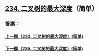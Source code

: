 ## [234. 二叉树的最大深度](https://leetcode-cn.com/problems/merge-two-sorted-lists/)（简单）





### 答案：



#### [上一题（233. 二叉树的最大深度）(简单)](https://github.com/sdwwld/leetCode/blob/master/src/main/java/com/wld/java/leetcode/leetCode0233.md)

#### [下一题（235. 二叉树的最大深度）(简单)](https://github.com/sdwwld/leetCode/blob/master/src/main/java/com/wld/java/leetcode/leetCode0235.md)